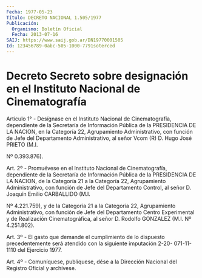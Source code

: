```yaml
---
Fecha: 1977-05-23
Título: DECRETO NACIONAL 1.505/1977
Publicación:
  Organismo: Boletín Oficial
  Fecha: 2013-07-16
SAIJ: https://www.saij.gob.ar/DN19770001505
Id: 123456789-0abc-505-1000-7791soterced
---
```

# Decreto Secreto sobre designación en el Instituto Nacional de Cinematografía

<a id="1"></a>
Artículo 1° - Desígnase en el Instituto Nacional de Cinematografía, dependiente de la Secretaría de Información Pública de la PRESIDENCIA DE LA NACION, en la Categoría 22, Agrupamiento Administrativo, con función de Jefe del Departamento Administrativo, al señor Vcom (R) D. Hugo José PRIETO (M.I.

Nº 0.393.876).

<a id="2"></a>
Art. 2º - Promuévese en el Instituto Nacional de Cinematografía, dependiente de la Secretaría de Información Pública de la PRESIDENCIA DE LA NACION, de la Categoría 21 a la Categoría 22, Agrupamiento Administrativo, con función de Jefe del Departamento Control, al señor D. Joaquín Emilio CARBALLIDO (M.I.

Nº 4.221.759), y de la Categoría 21 a la Categoría 22, Agrupamiento Administrativo, con función de Jefe del Departamento Centro Experimental y de Realización Cinematográfica, al señor D. Rodolfo GONZALEZ (M.I. Nº 4.251.802).

<a id="3"></a>
Art. 3º - El gasto que demande el cumplimiento de lo dispuesto precedentemente será atendido con la siguiente imputación 2-20- 071-11-1110 del Ejercicio 1977.

<a id="4"></a>
Art. 4º - Comuníquese, publíquese, dése a la Dirección Nacional del Registro Oficial y archívese.